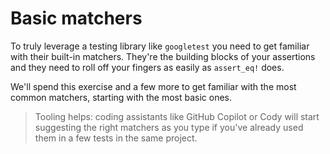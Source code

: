 # Basic matchers

To truly leverage a testing library like `googletest` you need to get familiar with their built-in matchers.
They're the building blocks of your assertions and they need to roll off your fingers as easily as `assert_eq!` does.

We'll spend this exercise and a few more to get familiar with the most common matchers, starting with the most basic
ones.

> Tooling helps: coding assistants like GitHub Copilot or Cody will start suggesting the right matchers as you type
> if you've already used them in a few tests in the same project.
